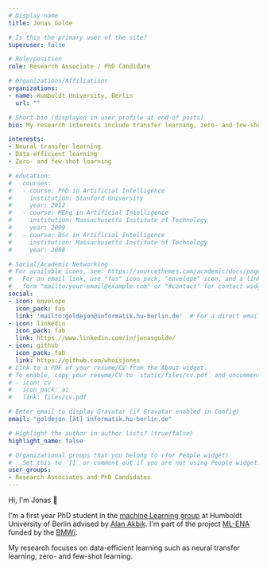 ```yaml
---
# Display name
title: Jonas Golde

# Is this the primary user of the site?
superuser: false

# Role/position
role: Research Associate / PhD Candidate

# Organizations/Affiliations
organizations:
- name: Humboldt University, Berlin
  url: ""

# Short bio (displayed in user profile at end of posts)
bio: My research interests include transfer learning, zero- and few-shot learning.

interests:
- Neural transfer learning
- Data-efficient learning
- Zero- and few-shot learning

# education:
#   courses:
#   - course: PhD in Artificial Intelligence
#     institution: Stanford University
#     year: 2012
#   - course: MEng in Artificial Intelligence
#     institution: Massachusetts Institute of Technology
#     year: 2009
#   - course: BSc in Artificial Intelligence
#     institution: Massachusetts Institute of Technology
#     year: 2008

# Social/Academic Networking
# For available icons, see: https://sourcethemes.com/academic/docs/page-builder/#icons
#   For an email link, use "fas" icon pack, "envelope" icon, and a link in the
#   form "mailto:your-email@example.com" or "#contact" for contact widget.
social:
- icon: envelope
  icon_pack: fas
  link: 'mailto:goldejon@informatik.hu-berlin.de'  # For a direct email link, use "mailto:test@example.org".
- icon: linkedin
  icon_pack: fab
  link: https://www.linkedin.com/in/jonasgolde/
- icon: github
  icon_pack: fab
  link: https://github.com/whoisjones
# Link to a PDF of your resume/CV from the About widget.
# To enable, copy your resume/CV to `static/files/cv.pdf` and uncomment the lines below.
# - icon: cv
#   icon_pack: ai
#   link: files/cv.pdf

# Enter email to display Gravatar (if Gravatar enabled in Config)
email: "goldejon [ät] informatik.hu-berlin.de"

# Highlight the author in author lists? (true/false)
highlight_name: false

# Organizational groups that you belong to (for People widget)
#   Set this to `[]` or comment out if you are not using People widget.
user_groups:
- Research Associates and PhD Candidates
---
```


Hi, I'm Jonas :wave: <br>

I'm a first year PhD student in the [machine Learning group](https://www.informatik.hu-berlin.de/en/forschung-en/gebiete/ml-en/ml) at Humboldt University of Berlin advised by [Alan Akbik](https://maschinelles-lernen-hu-berlin.github.io/author/alan-akbik/).
I'm part of the project [ML-ENA](https://maschinelles-lernen-hu-berlin.github.io/project/zim-ena/) funded by the [BMWi](https://www.bmwi.de/Navigation/DE/Home/home.html).

My research focuses on data-efficient learning such as neural transfer learning, zero- and few-shot learning.
